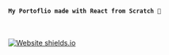 #### `My Portoflio made with React from Scratch 💜 `
<br/>

[![Website shields.io](https://img.shields.io/website-up-down-green-red/http/shields.io.svg)](http://helloajaysingh.me/)
